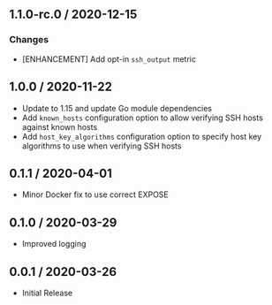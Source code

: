 ## 1.1.0-rc.0 / 2020-12-15

### Changes

* [ENHANCEMENT] Add opt-in `ssh_output` metric

## 1.0.0 / 2020-11-22

* Update to 1.15 and update Go module dependencies
* Add `known_hosts` configuration option to allow verifying SSH hosts against known hosts
* Add `host_key_algorithms` configuration option to specify host key algorithms to use when verifying SSH hosts

## 0.1.1 / 2020-04-01

* Minor Docker fix to use correct EXPOSE

## 0.1.0 / 2020-03-29

* Improved logging

## 0.0.1 / 2020-03-26

* Initial Release


